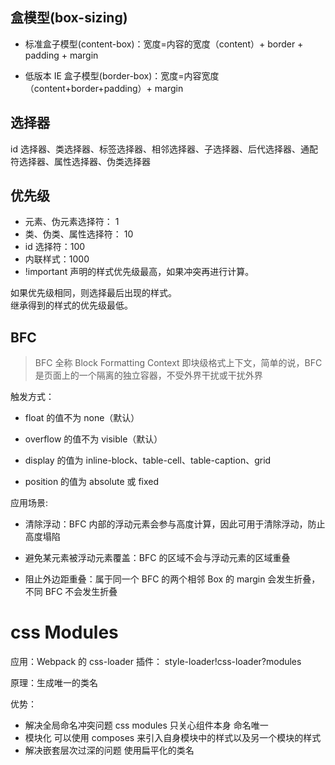 <!--
 * @Author: Shaw
 * @Date: 2021-06-15 14:40:04
 * @Description: 布局
 * @LastEditors: Shaw
 * @LastEditTime: 2021-07-06 11:43:43
-->

## 盒模型(box-sizing)

- 标准盒子模型(content-box)：宽度=内容的宽度（content）+ border + padding + margin

- 低版本 IE 盒子模型(border-box)：宽度=内容宽度（content+border+padding）+ margin

## 选择器

id 选择器、类选择器、标签选择器、相邻选择器、子选择器、后代选择器、通配符选择器、属性选择器、伪类选择器

## 优先级

- 元素、伪元素选择符： 1
- 类、伪类、属性选择符： 10
- id 选择符：100
- 内联样式：1000
- !important 声明的样式优先级最高，如果冲突再进行计算。

如果优先级相同，则选择最后出现的样式。<br/>
继承得到的样式的优先级最低。

## BFC

> BFC 全称 Block Formatting Context 即块级格式上下文，简单的说，BFC 是页面上的一个隔离的独立容器，不受外界干扰或干扰外界

触发方式：

- float 的值不为 none（默认）

- overflow 的值不为 visible（默认）

- display 的值为 inline-block、table-cell、table-caption、grid

- position 的值为 absolute 或 fixed

应用场景:

- 清除浮动：BFC 内部的浮动元素会参与高度计算，因此可用于清除浮动，防止高度塌陷

- 避免某元素被浮动元素覆盖：BFC 的区域不会与浮动元素的区域重叠

- 阻止外边距重叠：属于同一个 BFC 的两个相邻 Box 的 margin 会发生折叠，不同 BFC 不会发生折叠

# css Modules

应用：Webpack 的 css-loader 插件： style-loader!css-loader?modules

原理：生成唯一的类名

优势：

- 解决全局命名冲突问题 css modules 只关心组件本身 命名唯一
- 模块化 可以使用 composes 来引入自身模块中的样式以及另一个模块的样式
- 解决嵌套层次过深的问题 使用扁平化的类名
